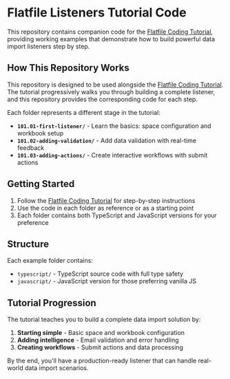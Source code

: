 # Flatfile Listeners Tutorial Code

This repository contains companion code for the [Flatfile Coding Tutorial](https://flatfile.com/docs/coding-tutorial/overview), providing working examples that demonstrate how to build powerful data import listeners step by step.

## How This Repository Works

This repository is designed to be used alongside the [Flatfile Coding Tutorial](https://flatfile.com/docs/coding-tutorial/overview). The tutorial progressively walks you through building a complete listener, and this repository provides the corresponding code for each step.

Each folder represents a different stage in the tutorial:

- **`101.01-first-listener/`** - Learn the basics: space configuration and workbook setup
- **`101.02-adding-validation/`** - Add data validation with real-time feedback
- **`101.03-adding-actions/`** - Create interactive workflows with submit actions

## Getting Started

1. Follow the [Flatfile Coding Tutorial](https://flatfile.com/docs/coding-tutorial/overview) for step-by-step instructions
2. Use the code in each folder as reference or as a starting point
3. Each folder contains both TypeScript and JavaScript versions for your preference

## Structure

Each example folder contains:

- `typescript/` - TypeScript source code with full type safety
- `javascript/` - JavaScript version for those preferring vanilla JS

## Tutorial Progression

The tutorial teaches you to build a complete data import solution by:

1. **Starting simple** - Basic space and workbook configuration
2. **Adding intelligence** - Email validation and error handling  
3. **Creating workflows** - Submit actions and data processing

By the end, you'll have a production-ready listener that can handle real-world data import scenarios.
